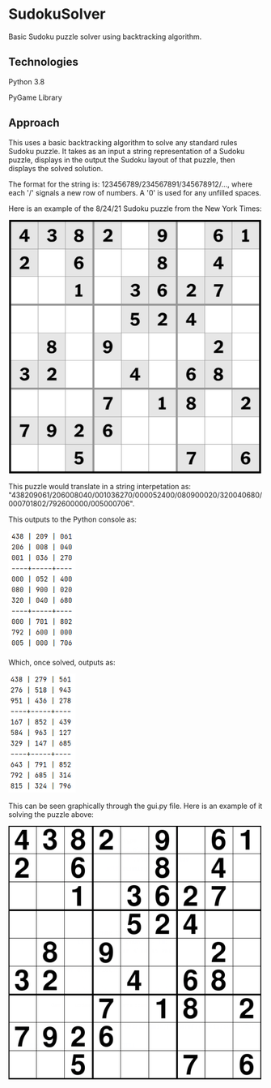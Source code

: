 # SudokuSolver
Basic Sudoku puzzle solver using backtracking algorithm.

## Technologies
Python 3.8

PyGame Library

## Approach
This uses a basic backtracking algorithm to solve any standard rules Sudoku puzzle. It takes as an input a string representation of a Sudoku puzzle, displays in the output the Sudoku layout of that puzzle, then displays the solved solution.

The format for the string is: 123456789/234567891/345678912/..., where each '/' signals a new row of numbers. A '0' is used for any unfilled spaces.

Here is an example of the 8/24/21 Sudoku puzzle from the New York Times:

<img src="./imgs/NYT.PNG" width="500" height="500">

This puzzle would translate in a string interpetation as:
"438209061/206008040/001036270/000052400/080900020/320040680/000701802/792600000/005000706". 

This outputs to the Python console as:

![](./imgs/unsolvedOutput.PNG)

Which, once solved, outputs as:

![](./imgs/solvedOutput.PNG)

This can be seen graphically through the gui.py file. Here is an example of it solving the puzzle above:

<img src="./imgs/guiSolver.gif" width="500" height="500">
